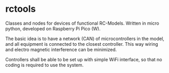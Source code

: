 # rctools
Classes and nodes for devices of functional RC-Models.
Written in micro python, developed on Raspberry Pi Pico (W).

The basic idea is to have a network (CAN) of microcontrollers in the model, and all equipment is connected to the closest controller.
This way wiring and electro magnetic interference can be minimized.

Controllers shall be able to be set up with simple WiFi interface, so that no coding is required to use the system.
